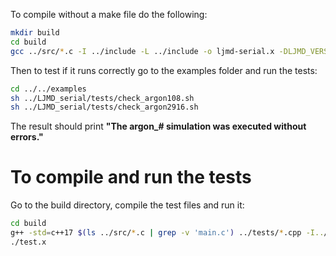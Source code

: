 To compile without a make file do the following:

```bash
mkdir build
cd build
gcc ../src/*.c -I ../include -L ../include -o ljmd-serial.x -DLJMD_VERSION=1.0 -lm
```

Then to test if it runs correctly go to the examples folder and run the tests:
```bash
cd ../../examples
sh ../LJMD_serial/tests/check_argon108.sh
sh ../LJMD_serial/tests/check_argon2916.sh
```

The result should print **"The argon_# simulation was executed without errors."**

# To compile and run the tests
Go to the build directory, compile the test files and run it:
```bash
cd build
g++ -std=c++17 $(ls ../src/*.c | grep -v 'main.c') ../tests/*.cpp -I../include -L../include -lgtest -lgtest_main -pthread -o test.x
./test.x
```